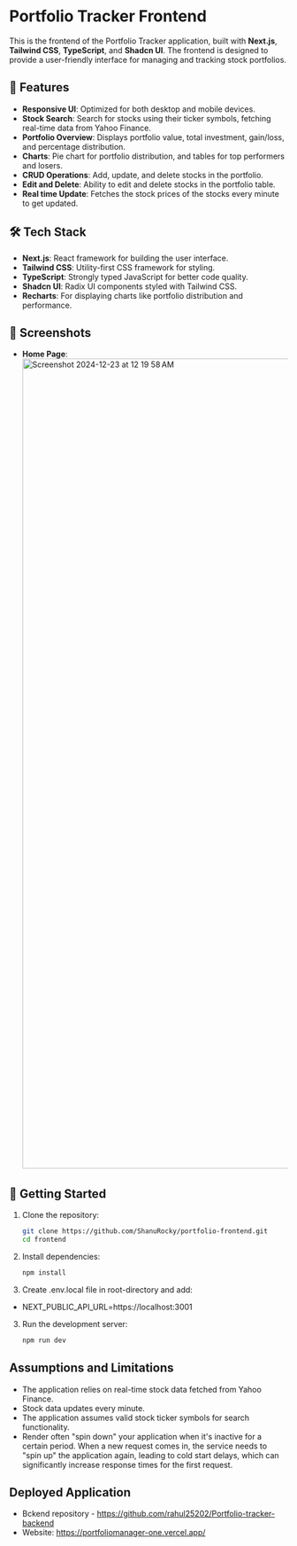 # Portfolio Tracker Frontend

This is the frontend of the Portfolio Tracker application, built with **Next.js**, **Tailwind CSS**, **TypeScript**, and **Shadcn UI**. The frontend is designed to provide a user-friendly interface for managing and tracking stock portfolios.

## 🌟 Features
- **Responsive UI**: Optimized for both desktop and mobile devices.
- **Stock Search**: Search for stocks using their ticker symbols, fetching real-time data from Yahoo Finance.
- **Portfolio Overview**: Displays portfolio value, total investment, gain/loss, and percentage distribution.
- **Charts**: Pie chart for portfolio distribution, and tables for top performers and losers.
- **CRUD Operations**: Add, update, and delete stocks in the portfolio.
- **Edit and Delete**: Ability to edit and delete stocks in the portfolio table.
- **Real time Update**: Fetches the stock prices of the stocks every minute to get updated.

## 🛠️ Tech Stack
- **Next.js**: React framework for building the user interface.
- **Tailwind CSS**: Utility-first CSS framework for styling.
- **TypeScript**: Strongly typed JavaScript for better code quality.
- **Shadcn UI**: Radix UI components styled with Tailwind CSS.
- **Recharts**: For displaying charts like portfolio distribution and performance.

## 📸 Screenshots
- **Home Page**: <img width="1462" alt="Screenshot 2024-12-23 at 12 19 58 AM" src="https://github.com/user-attachments/assets/f607fc3f-7a0a-4e5a-805f-f0b170ce24f5" />

## 🚀 Getting Started
1. Clone the repository:
   ```bash
   git clone https://github.com/ShanuRocky/portfolio-frontend.git
   cd frontend

2. Install dependencies:
   ```bash
   npm install

4. Create .env.local file in root-directory and add:
- NEXT_PUBLIC_API_URL=https://localhost:3001

3. Run the development server:
   ```bash
   npm run dev

## Assumptions and Limitations
- The application relies on real-time stock data fetched from Yahoo Finance.
- Stock data updates every minute.
- The application assumes valid stock ticker symbols for search functionality.
- Render often "spin down" your application when it's inactive for a certain period.
When a new request comes in, the service needs to "spin up" the application again, 
leading to cold start delays, which can significantly increase response times for the first request.


## Deployed Application
- Bckend repository - https://github.com/rahul25202/Portfolio-tracker-backend
- Website: https://portfoliomanager-one.vercel.app/
